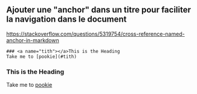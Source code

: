 


## Ajouter une "anchor" dans un titre pour faciliter la navigation dans le document

https://stackoverflow.com/questions/5319754/cross-reference-named-anchor-in-markdown


```
### <a name="tith"></a>This is the Heading
Take me to [pookie](#tith)
```

### <a name="tith"></a>This is the Heading
Take me to [pookie](#tith)


